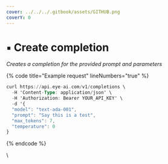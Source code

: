```yaml
---
cover: ../../../.gitbook/assets/GITHUB.png
coverY: 0
---
```


# ▪ Create completion

_Creates a completion for the provided prompt and parameters_

{% code title="Example request" lineNumbers="true" %}
```ada
curl https://api.eye-ai.com/v1/completions \
  -H 'Content-Type: application/json' \
  -H 'Authorization: Bearer YOUR_API_KEY' \
  -d '{
  "model": "text-ada-001",
  "prompt": "Say this is a test",
  "max_tokens": 7,
  "temperature": 0
}
```
{% endcode %}

\
